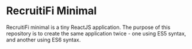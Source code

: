 # RecruitiFi Minimal

RecruitiFi minimal is a tiny ReactJS application. The purpose of this repository
is to create the same application twice - one using ES5 syntax, and another
using ES6 syntax.

